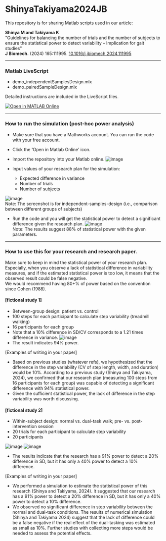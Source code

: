 # ShinyaTakiyama2024JB

This repository is for sharing Matlab scripts used in our article:

**Shinya M and Takiyama K**  
"Guidelines for balancing the number of trials and the number of subjects to ensure the statistical power to detect variability – Implication for gait studies"  
**J Biomech.** (2024) 165:111995. [10.1016/j.jbiomech.2024.111995](https://doi.org/10.1016/j.jbiomech.2024.111995)


---
### Matlab LiveScript
- demo_independentSamplesDesign.mlx
- demo_pairedSampleDesign.mlx

Detailed instructions are included in the LiveScript files.

[![Open in MATLAB Online](https://www.mathworks.com/images/responsive/global/open-in-matlab-online.svg)](https://matlab.mathworks.com/open/github/v1?repo=masahiroshinya/ShinyaTakiyama2024JB)


---
### How to run the simulation (post-hoc power analysis)

- Make sure that you have a Mathworks account. You can run the code with your free account. 
- Click the 'Open in Matlab Online' icon.
- Import the repository into your Matlab online.
  ![image](https://github.com/masahiroshinya/ShinyaTakiyama2024JB/assets/16458591/46507b6a-4bce-4113-ae77-483e37f1cf42)

- Input values of your research plan for the simulation:
  - Expected difference in variance
  - Number of trials
  - Number of subjects
  
![image](https://github.com/masahiroshinya/ShinyaTakiyama2024JB/assets/16458591/9ddfe3f6-4d9f-4a08-bb1d-3f68d8ab7fcf)  
Note: The screenshot is for independent-samples-design (i.e., comparison between different groups of subjects)

- Run the code and you will get the statistical power to detect a significant difference given the research plan.
![image](https://github.com/masahiroshinya/ShinyaTakiyama2024JB/assets/16458591/a2fe0e8c-2d5e-4318-ba94-3856dd7be23c)  
Note: The results suggest 88% of statistical power with the given parameters.

---
### How to use this for your research and research paper.
Make sure to keep in mind the statistical power of your research plan.
Especially, when you observe a lack of statistical difference in variability measures, and if the estimated statistical power is too low, it means that the observed result could be false negative.  
We would recommend having 80+% of power based on the convention since Cohen (1988).

#### [fictional study 1]
- Between-group design: patient vs. control
- 100 steps for each participant to calculate step variability (treadmill walking)
- 16 participants for each group
- Note that a 10% difference in SD/CV corresponds to a 1.21 times difference in variance.
![image](https://github.com/masahiroshinya/ShinyaTakiyama2024JB/assets/16458591/e28d7180-ec18-489b-9c51-060f03932046)
- The result indicates 94% power.

[Examples of writing in your paper]
- Based on previous studies (whatever refs), we hypothesized that the difference in the step variability (CV of step length, width, and duration) would be 10%. According to a previous study (Shinya and Takiyama, 2024), we confirmed that our research plan (measuring 100 steps from 16 participants for each group) was capable of detecting a significant difference with 94% statistical power.
- Given the sufficient statistical power, the lack of difference in the step variability was worth discussing. 

#### [fictional study 2]
- Within-subject design: normal vs. dual-task walk; pre- vs. post-intervention session
- 20 trials for each participant to calculate step variability
- 20 participants
  
![image](https://github.com/masahiroshinya/ShinyaTakiyama2024JB/assets/16458591/9466bdd7-878e-4c10-bb74-2fd716ab0a7b)
![image](https://github.com/masahiroshinya/ShinyaTakiyama2024JB/assets/16458591/33c2b4cd-dff8-4de7-87a3-1c91ffefad23)
  
- The results indicate that the research has a 91% power to detect a 20% difference in SD, but it has only a 40% power to detect a 10% difference.
  
[Examples of writing in your paper]
- We performed a simulation to estimate the statistical power of this research (Shinya and Takiyama, 2024). It suggested that our research has a 91% power to detect a 20% difference in SD, but it has only a 40% power to detect a 10% difference.
- We observed no significant difference in step variability between the normal and dual-task conditions. The results of numerical simulation (Shinya and Takiyama 2024) suggest that the lack of difference could be a false negative if the real effect of the dual-tasking was estimated as small as 10%. Further studies with collecting more steps would be needed to assess the potential effects.
